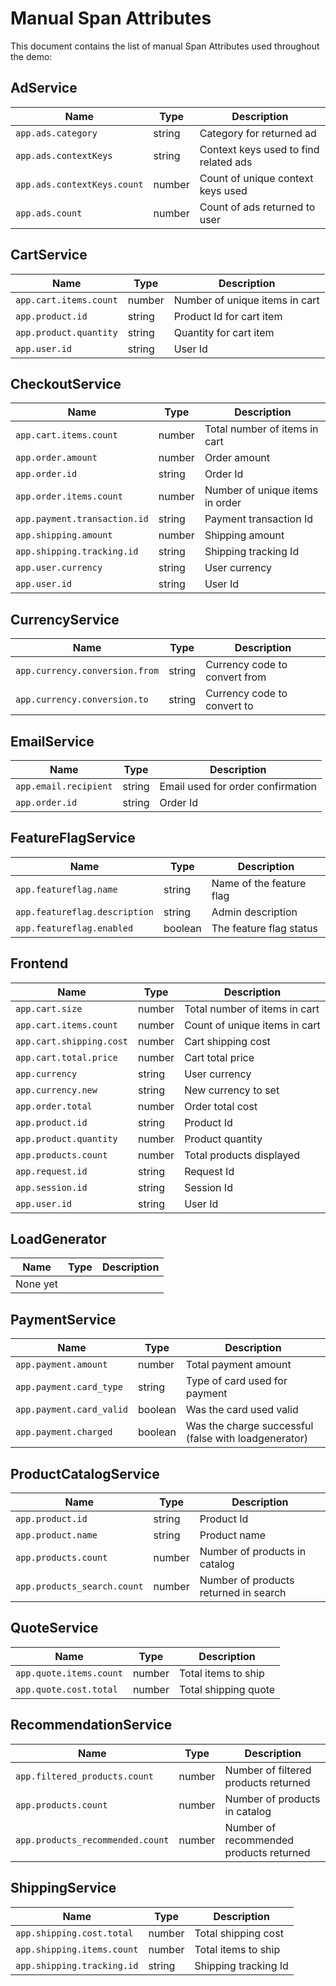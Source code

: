 # Manual Span Attributes

This document contains the list of manual Span Attributes used throughout the demo:

## AdService

| Name                        | Type    | Description                           |
|-----------------------------|---------|---------------------------------------|
| `app.ads.category`          | string  | Category for returned ad              |
| `app.ads.contextKeys`       | string  | Context keys used to find related ads |
| `app.ads.contextKeys.count` | number  | Count of unique context keys used     |
| `app.ads.count`             | number  | Count of ads returned to user         |

## CartService

| Name                   | Type   | Description                    |
|------------------------|--------|--------------------------------|
| `app.cart.items.count` | number | Number of unique items in cart |
| `app.product.id`       | string | Product Id for cart item       |
| `app.product.quantity` | string | Quantity for cart item         |
| `app.user.id`          | string | User Id                        |

## CheckoutService

| Name                         | Type   | Description                     |
|------------------------------|--------|---------------------------------|
| `app.cart.items.count`       | number | Total number of items in cart   |
| `app.order.amount`           | number | Order amount                    |
| `app.order.id`               | string | Order Id                        |
| `app.order.items.count`      | number | Number of unique items in order |
| `app.payment.transaction.id` | string | Payment transaction Id          |
| `app.shipping.amount`        | number | Shipping amount                 |
| `app.shipping.tracking.id`   | string | Shipping tracking Id            |
| `app.user.currency`          | string | User currency                   |
| `app.user.id`                | string | User Id                         |

## CurrencyService

| Name                           | Type   | Description                   |
|--------------------------------|--------|-------------------------------|
| `app.currency.conversion.from` | string | Currency code to convert from |
| `app.currency.conversion.to`   | string | Currency code to convert to   |

## EmailService

| Name                  | Type   | Description                       |
|-----------------------|--------|-----------------------------------|
| `app.email.recipient` | string | Email used for order confirmation |
| `app.order.id`        | string | Order Id                          |

## FeatureFlagService

| Name      | Type | Description |
|-------------------------------|---------|--------------------------|
| `app.featureflag.name`        | string  | Name of the feature flag |
| `app.featureflag.description` | string  | Admin description        |
| `app.featureflag.enabled`     | boolean | The feature flag status  |             |

## Frontend

| Name                     | Type   | Description                   |
|--------------------------|--------|-------------------------------|
| `app.cart.size`          | number | Total number of items in cart |
| `app.cart.items.count`   | number | Count of unique items in cart |
| `app.cart.shipping.cost` | number | Cart shipping cost            |
| `app.cart.total.price`   | number | Cart total price              |
| `app.currency`           | string | User currency                 |
| `app.currency.new`       | string | New currency to set           |
| `app.order.total`        | number | Order total cost              |
| `app.product.id`         | string | Product Id                    |
| `app.product.quantity`   | number | Product quantity              |
| `app.products.count`     | number | Total products displayed      |
| `app.request.id`         | string | Request Id                    |
| `app.session.id`         | string | Session Id                    |
| `app.user.id`            | string | User Id                       |

## LoadGenerator

| Name      | Type | Description |
|-----------|------|-------------|
| None yet  |      |             |

## PaymentService

| Name                     | Type     | Description                                          |
|--------------------------|----------|------------------------------------------------------|
| `app.payment.amount`     | number   | Total payment amount                                 |
| `app.payment.card_type`  | string   | Type of card used for payment                        |
| `app.payment.card_valid` | boolean  | Was the card used valid                              |
| `app.payment.charged`    | boolean  | Was the charge successful (false with loadgenerator) |

## ProductCatalogService

| Name                        | Type   | Description                           |
|-----------------------------|--------|---------------------------------------|
| `app.product.id`            | string | Product Id                            |
| `app.product.name`          | string | Product name                          |
| `app.products.count`        | number | Number of products in catalog         |
| `app.products_search.count` | number | Number of products returned in search |

## QuoteService

| Name                        | Type   | Description          |
|-----------------------------|--------|----------------------|
| `app.quote.items.count`     | number | Total items to ship  |
| `app.quote.cost.total`      | number | Total shipping quote |

## RecommendationService

| Name                             | Type   | Description                             |
|----------------------------------|--------|-----------------------------------------|
| `app.filtered_products.count`    | number | Number of filtered products returned    |
| `app.products.count`             | number | Number of products in catalog           |
| `app.products_recommended.count` | number | Number of recommended products returned |

## ShippingService

| Name                       | Type   | Description          |
|----------------------------|--------|----------------------|
| `app.shipping.cost.total`  | number | Total shipping cost  |
| `app.shipping.items.count` | number | Total items to ship  |
| `app.shipping.tracking.id` | string | Shipping tracking Id |
